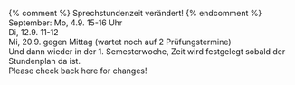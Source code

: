 {% comment %}
<span class ="attention">Sprechstundenzeit verändert!</span>
{% endcomment %}
September: Mo, 4.9. 15-16 Uhr<br />
Di, 12.9. 11-12<br />
Mi, 20.9. gegen Mittag (wartet noch auf 2 Prüfungstermine)<br />
Und dann wieder in
der 1. Semesterwoche, Zeit wird festgelegt sobald der Stundenplan da ist.<br />
Please check back here for changes!
